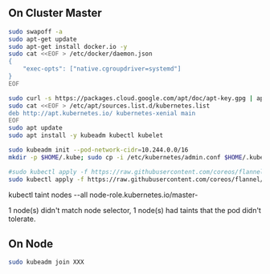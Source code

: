 ## On Cluster Master

```bash
sudo swapoff -a
sudo apt-get update
sudo apt-get install docker.io -y
sudo cat <<EOF > /etc/docker/daemon.json
{
    "exec-opts": ["native.cgroupdriver=systemd"]
}
EOF

sudo curl -s https://packages.cloud.google.com/apt/doc/apt-key.gpg | apt-key add -
sudo cat <<EOF > /etc/apt/sources.list.d/kubernetes.list
deb http://apt.kubernetes.io/ kubernetes-xenial main
EOF
sudo apt update
sudo apt install -y kubeadm kubectl kubelet

sudo kubeadm init --pod-network-cidr=10.244.0.0/16
mkdir -p $HOME/.kube; sudo cp -i /etc/kubernetes/admin.conf $HOME/.kube/config; sudo chown $(id -u):$(id -g) $HOME/.kube/config; kubectl get nodes;

#sudo kubectl apply -f https://raw.githubusercontent.com/coreos/flannel/master/Documentation/kube-flannel.yml
sudo kubectl apply -f https://raw.githubusercontent.com/coreos/flannel/v0.9.1/Documentation/kube-flannel.yml
```

kubectl taint nodes --all node-role.kubernetes.io/master-

1 node(s) didn't match node selector, 1 node(s) had taints that the pod didn't tolerate.


## On Node

```bash
sudo kubeadm join XXX
```


